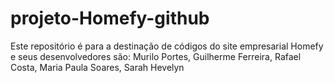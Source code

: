 # projeto-Homefy-github
Este repositório é para a destinação de códigos do site empresarial Homefy e seus desenvolvedores são: Murilo Portes, Guilherme Ferreira, Rafael Costa, Maria Paula Soares, Sarah Hevelyn
